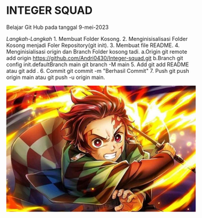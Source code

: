 # INTEGER SQUAD
Belajar Git Hub  pada tanggal 9-mei-2023

*Langkah-Langkah*
    1. Membuat Folder Kosong.
    2. Menginisisalisasi Folder Kosong menjadi Foler Repository(git init).
    3. Membuat file README.
    4. Menginisialisasi origin dan Branch Folder kosong tadi.
        a.Origin
            git remote add origin https://github.com/Andri0430/Integer-squad.git
        b.Branch
            git config init.defaultBranch main
            git branch -M main
    5. Add
        git add README atau git add .
    6. Commit
        git commit -m "Berhasil Commit"
    7. Push
        git push origin main atau git push -u origin main.

![Tanjirou](tanjirou.jpg)